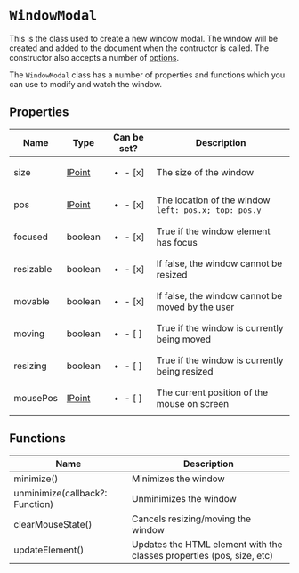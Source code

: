 # `WindowModal`

This is the class used to create a new window modal. The window will be created and added to the document when the contructor is called. The constructor also accepts a number of [options](https://github.com/nik-m2/window-modal/blob/master/docs/options.md).

The `WindowModal` class has a number of properties and functions which you can use to modify and watch the window.

## Properties

| Name | Type | Can be set? | Description |
| ------------- | ------------- | ------------- | ------------- |
| size | [IPoint](https://github.com/nik-m2/window-modal/blob/master/docs/IPoint.md) | <ul><li>- [x] </li></ul>  | The size of the window |
| pos | [IPoint](https://github.com/nik-m2/window-modal/blob/master/docs/IPoint.md) | <ul><li>- [x] </li></ul>  | The location of the window `left: pos.x; top: pos.y` |
| focused | boolean | <ul><li>- [x] </li></ul>  | True if the window element has focus |
| resizable | boolean | <ul><li>- [x] </li></ul>  | If false, the window cannot be resized |
| movable | boolean | <ul><li>- [x] </li></ul>  | If false, the window cannot be moved by the user |
| moving | boolean | <ul><li>- [ ] </li></ul>  | True if the window is currently being moved |
| resizing | boolean | <ul><li>- [ ] </li></ul>  | True if the window is currently being resized |
| mousePos | [IPoint](https://github.com/nik-m2/window-modal/blob/master/docs/IPoint.md) | <ul><li>- [ ] </li></ul>  | The current position of the mouse on screen |

## Functions

| Name | Description |
| ------------- | ------------- |
| minimize() | Minimizes the window |
| unminimize(callback?: Function) | Unminimizes the window |
| clearMouseState() | Cancels resizing/moving the window |
| updateElement() | Updates the HTML element with the classes properties (pos, size, etc) |
